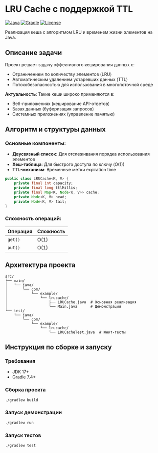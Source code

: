 # LRU Cache с поддержкой TTL

[![Java](https://img.shields.io/badge/Java-17%2B-blue)](https://openjdk.org/)
[![Gradle](https://img.shields.io/badge/Gradle-7.4%2B-green)](https://gradle.org/)
[![License](https://img.shields.io/badge/License-MIT-yellow)](LICENSE)

Реализация кеша с алгоритмом LRU и временем жизни элементов на Java.

## Описание задачи

Проект решает задачу эффективного кеширования данных с:
- Ограничением по количеству элементов (LRU)
- Автоматическим удалением устаревших данных (TTL)
- Потокобезопасностью для использования в многопоточной среде

**Актуальность**: Такие кеши широко применяются в:
- Веб-приложениях (кеширование API-ответов)
- Базах данных (буферизация запросов)
- Системных приложениях (управление памятью)

## Алгоритм и структуры данных

### Основные компоненты:
- **Двусвязный список**: Для отслеживания порядка использования элементов
- **Хеш-таблица**: Для быстрого доступа по ключу (O(1))
- **TTL-механизм**: Временные метки expiration time

```java
public class LRUCache<K, V> {
    private final int capacity;
    private final long ttlMillis;
    private final Map<K, Node<K, V>> cache;
    private Node<K, V> head;
    private Node<K, V> tail;
}
```

### Сложность операций:
| Операция | Сложность |
|----------|-----------|
| `get()`  | O(1)      |
| `put()`  | O(1)      |

## Архитектура проекта

```
src/
├── main/
│   └── java/
│       └── com/
│           └── example/
│               └── lrucache/
│                   ├── LRUCache.java  # Основная реализация
│                   └── Main.java      # Демонстрация
└── test/
    └── java/
        └── com/
            └── example/
                └── lrucache/
                    └── LRUCacheTest.java  # Юнит-тесты
```

## Инструкция по сборке и запуску

### Требования
- JDK 17+
- Gradle 7.4+

### Сборка проекта
```bash
./gradlew build
```

### Запуск демонстрации
```bash
./gradlew run
```

### Запуск тестов
```bash
./gradlew test
```
